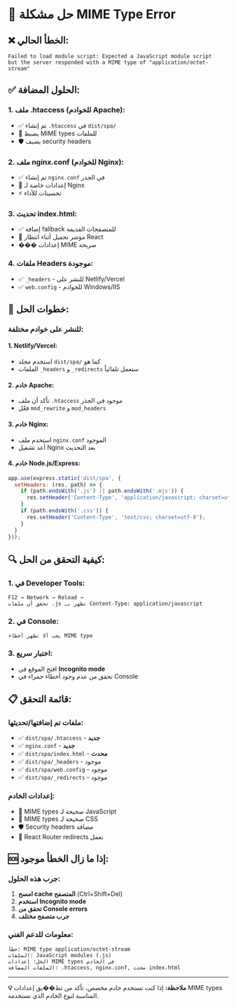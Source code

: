 # 🔧 حل مشكلة MIME Type Error

## ❌ الخطأ الحالي:
```
Failed to load module script: Expected a JavaScript module script 
but the server responded with a MIME type of "application/octet-stream"
```

## ✅ الحلول المضافة:

### 1. **ملف .htaccess (للخوادم Apache):**
- ✅ تم إنشاء `.htaccess` في `dist/spa/`
- 🔧 يضبط MIME types للملفات
- 🛡️ يضيف security headers

### 2. **ملف nginx.conf (للخوادم Nginx):**
- ✅ تم إنشاء `nginx.conf` في الجذر
- 🔧 إعدادات خاصة لـ Nginx
- ⚡ تحسينات للأداء

### 3. **تحديث index.html:**
- ✅ إضافة fallback للمتصفحات القديمة
- 🔄 مؤشر تحميل أثناء انتظار React
- ���️ إعدادات MIME صريحة

### 4. **ملفات Headers موجودة:**
- ✅ `_headers` - للنشر على Netlify/Vercel
- ✅ `web.config` - للخوادم Windows/IIS

## 🚀 خطوات الحل:

### للنشر على خوادم مختلفة:

#### **1. Netlify/Vercel:**
- استخدم مجلد `dist/spa/` كما هو
- الملفات `_headers` و `_redirects` ستعمل تلقائياً

#### **2. خادم Apache:**
- تأكد أن ملف `.htaccess` موجود في الجذر
- فعّل `mod_rewrite` و `mod_headers`

#### **3. خادم Nginx:**
- استخدم ملف `nginx.conf` الموجود
- أعد تشغيل Nginx بعد التحديث

#### **4. خادم Node.js/Express:**
```javascript
app.use(express.static('dist/spa', {
  setHeaders: (res, path) => {
    if (path.endsWith('.js') || path.endsWith('.mjs')) {
      res.setHeader('Content-Type', 'application/javascript; charset=utf-8');
    }
    if (path.endsWith('.css')) {
      res.setHeader('Content-Type', 'text/css; charset=utf-8');
    }
  }
}));
```

## 🔍 كيفية التحقق من الحل:

### 1. **في Developer Tools:**
```
F12 → Network → Reload → 
تحقق أن ملفات .js تظهر بـ Content-Type: application/javascript
```

### 2. **في Console:**
```
يجب ألا تظهر أخطاء MIME type
```

### 3. **اختبار سريع:**
- افتح الموقع في **Incognito mode**
- تحقق من عدم وجود أخطاء حمراء في Console

## 📋 قائمة التحقق:

### ملفات تم إضافتها/تحديثها:
- ✅ `dist/spa/.htaccess` - **جديد**
- ✅ `nginx.conf` - **جديد**  
- ✅ `dist/spa/index.html` - **محدث**
- ✅ `dist/spa/_headers` - موجود
- ✅ `dist/spa/web.config` - موجود
- ✅ `dist/spa/_redirects` - موجود

### إعدادات الخادم:
- 🔧 MIME types صحيحة لـ JavaScript
- 🔧 MIME types صحيحة لـ CSS  
- 🛡️ Security headers مضافة
- 🔄 React Router redirects تعمل

## 🆘 إذا ما زال الخطأ موجود:

### جرب هذه الحلول:
1. **امسح cache المتصفح** (Ctrl+Shift+Del)
2. **استخدم Incognito mode**
3. **تحقق من Console errors**
4. **جرب متصفح مختلف**

### معلومات للدعم الفني:
```
خطأ: MIME type application/octet-stream
الملفات: JavaScript modules (.js)
الحل: إعدادات MIME types في الخادم
الملفات المضافة: .htaccess, nginx.conf, محدث index.html
```

---

**💡 ملاحظة:** إذا كنت تستخدم خادم مخصص، تأكد من تط��يق إعدادات MIME types المناسبة لنوع الخادم الذي تستخدمه.
